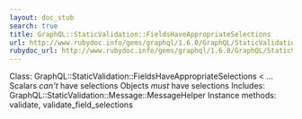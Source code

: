 ```yaml
---
layout: doc_stub
search: true
title: GraphQL::StaticValidation::FieldsHaveAppropriateSelections
url: http://www.rubydoc.info/gems/graphql/1.6.0/GraphQL/StaticValidation/FieldsHaveAppropriateSelections
rubydoc_url: http://www.rubydoc.info/gems/graphql/1.6.0/GraphQL/StaticValidation/FieldsHaveAppropriateSelections
---
```


Class: GraphQL::StaticValidation::FieldsHaveAppropriateSelections < ...
Scalars _can't_ have selections Objects _must_ have selections 
Includes:
GraphQL::StaticValidation::Message::MessageHelper
Instance methods:
validate, validate_field_selections

